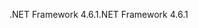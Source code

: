 <span data-ttu-id="a271e-101">.NET Framework 4.6.1</span><span class="sxs-lookup"><span data-stu-id="a271e-101">.NET Framework 4.6.1</span></span>
